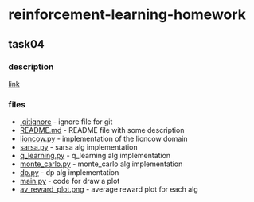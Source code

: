 # reinforcement-learning-homework

## task04

### description

[link](https://groups.google.com/forum/#!topic/spbau-rl/NqTuzOZnnsY)

### files

* [.gitignore](.gitignore) - ignore file for git
* [README.md](README.md) - README file with some description
* [lioncow.py](lioncow.py) - implementation of the lioncow domain
* [sarsa.py](sarsa.py) - sarsa alg implementation 
* [q_learning.py](q_learning.py) - q_learning alg implementation 
* [monte_carlo.py](monte_carlo.py) - monte_carlo alg implementation 
* [dp.py](dp.py) - dp alg implementation
* [main.py](main.py) - code for draw a plot
* [av_reward_plot.png](av_reward_plot.png) - average reward plot for each alg